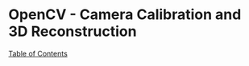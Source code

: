 # OpenCV - Camera Calibration and 3D Reconstruction
[Table of Contents](https://docs.opencv.org/master/d9/db7/tutorial_py_table_of_contents_calib3d.html)